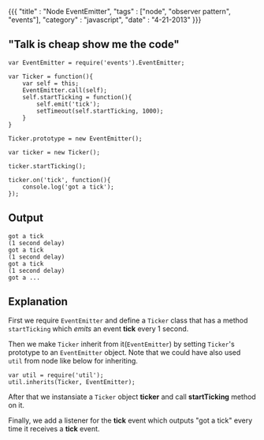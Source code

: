 {{{
	"title" : "Node EventEmitter",
	"tags" : ["node", "observer pattern", "events"],
	"category" : "javascript",
	"date" : "4-21-2013"
}}}


"Talk is cheap show me the code"
--------------------------------


	var EventEmitter = require('events').EventEmitter;

	var Ticker = function(){
		var self = this;
		EventEmitter.call(self);
		self.startTicking = function(){
			self.emit('tick');
			setTimeout(self.startTicking, 1000);
		}
	}

	Ticker.prototype = new EventEmitter();

	var ticker = new Ticker();

	ticker.startTicking();

	ticker.on('tick', function(){
		console.log('got a tick');
	});
	
<!--more-->
Output
------------

	got a tick
	(1 second delay)
	got a tick
	(1 second delay)
	got a tick
	(1 second delay)
	got a ...

Explanation
------------

First we require `EventEmitter` and  define a `Ticker` class  that has a method `startTicking` which _emits_ an event **tick** every 1 second.

Then we make `Ticker` inherit from it(`EventEmitter`) by setting `Ticker`'s  prototype to an `EventEmitter` object. Note that we could have also used `util` from node like below for inheriting.

	var util = require('util');
	util.inherits(Ticker, EventEmitter);


After that we instansiate a `Ticker` object **ticker** and call __startTicking__ method on it.

Finally, we add a listener for the **tick** event which outputs "got a tick" every time it receives a **tick** event.

